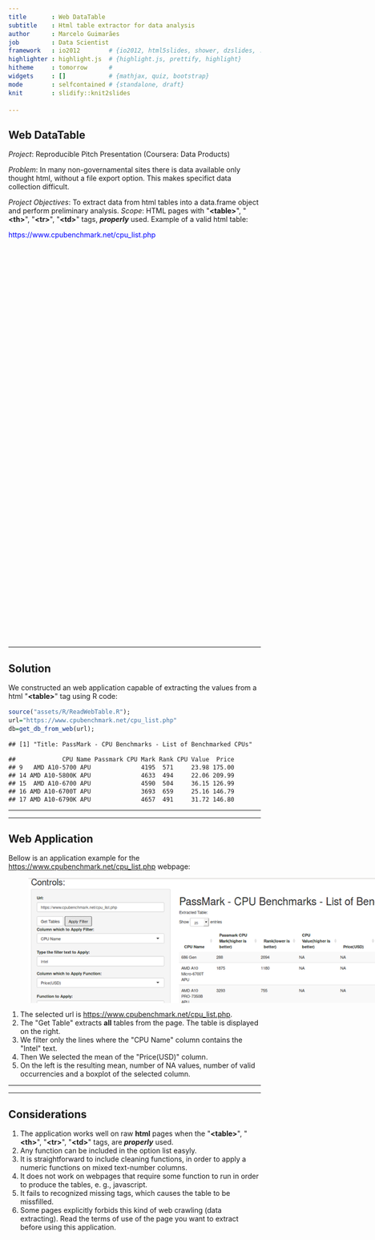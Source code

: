 ```yaml
---
title       : Web DataTable
subtitle    : Html table extractor for data analysis
author      : Marcelo Guimarães
job         : Data Scientist
framework   : io2012        # {io2012, html5slides, shower, dzslides, ...}
highlighter : highlight.js  # {highlight.js, prettify, highlight}
hitheme     : tomorrow      # 
widgets     : []            # {mathjax, quiz, bootstrap}
mode        : selfcontained # {standalone, draft}
knit        : slidify::knit2slides

---
```

## Web DataTable

*Project*: Reproducible Pitch Presentation (Coursera: Data Products)

*Problem*: In many non-governamental sites there is data available only thought html, without a file export option. This makes specifict data collection difficult.

*Project Objectives*: To extract data from html tables into a data.frame object and perform preliminary analysis.
*Scope*: HTML pages with "**\<table\>**", "**\<th\>**", "**\<tr\>**", "**\<td\>**" tags, ***properly*** used.
Example of a valid html  table:
<!--html_preserve-->
<style>
#my-div
{
    width    : 100%;
    height   : 800px;
    overflow : hidden;
    position : relative;
}

#my-iframe
{
    position : absolute;
    top      : -500px;
    left     : 0px;
    width    : 100%;
    height   :400;
}
strong {
  font-weight: bold;
}
em {
  font-style: italic
}

#linkh{
color:blue;
}

.element{background-color:white;}
</style>
<div id="linkh">https://www.cpubenchmark.net/cpu_list.php</div>
<div id="my-div">
<iframe id="my-iframe" src="https://www.cpubenchmark.net/cpu_list.php">  </iframe>
</div>
<!--/html_preserve-->

--- 
## Solution

We constructed an web application capable of extracting the values from a html "**\<table\>**" tag using R code:

```r
source("assets/R/ReadWebTable.R");
url="https://www.cpubenchmark.net/cpu_list.php"
db=get_db_from_web(url);
```

```
## [1] "Title: PassMark - CPU Benchmarks - List of Benchmarked CPUs"
```

```
##             CPU Name Passmark CPU Mark Rank CPU Value  Price
## 9   AMD A10-5700 APU              4195  571     23.98 175.00
## 14 AMD A10-5800K APU              4633  494     22.06 209.99
## 15  AMD A10-6700 APU              4590  504     36.15 126.99
## 16 AMD A10-6700T APU              3693  659     25.16 146.79
## 17 AMD A10-6790K APU              4657  491     31.72 146.80
```
---

---
## Web Application

Bellow is an application example for the https://www.cpubenchmark.net/cpu_list.php webpage:
<!--/html_preserve-->
<style>
.scrollable{
width: 850px !important;
height: 250px !important;
margin-left: 8%;
}
</style>
<div class="scrollable" style="overflow: auto">
<img src="assets/img/loaded.png"></img>
</div>
<!--/html_preserve-->

 1. The selected url is  https://www.cpubenchmark.net/cpu_list.php.
 2. The "Get Table" extracts **all** tables from the page. The table is displayed on the right.
 3. We filter only the lines where the "CPU Name" column contains the "Intel" text.
 4. Then We selected the mean of the "Price(USD)" column. 
 5. On the left is the resulting mean, number of NA values, number of valid occurrencies and a boxplot of the selected column.
 
---

---
## Considerations

 1. The application works well on raw **html** pages when the  "**\<table\>**", "**\<th\>**", "**\<tr\>**", "**\<td\>**" tags, are ***properly*** used.
 2. Any function can be included in the option list easyly.
 3. It is straightforward to include cleaning functions, in order to apply a numeric functions on mixed text-number columns.
 4. It does not work on webpages that require some function to run in order to produce the tables, e. g., javascript.
 5. It fails to recognized missing tags, which causes the table to be missfilled.
 6. Some pages explicitly forbids this kind of web crawling (data extracting). Read the terms of use of the page you want to extract before using this application.




